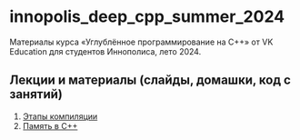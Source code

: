 # innopolis\_deep\_cpp\_summer\_2024

Материалы курса «Углублённое программирование на C++» от VK Education для студентов Иннополиса, лето 2024.

## Лекции и материалы (слайды, домашки, код с занятий)
01. [Этапы компиляции](lesson-01)
02. [Память в C++](lesson-02)
